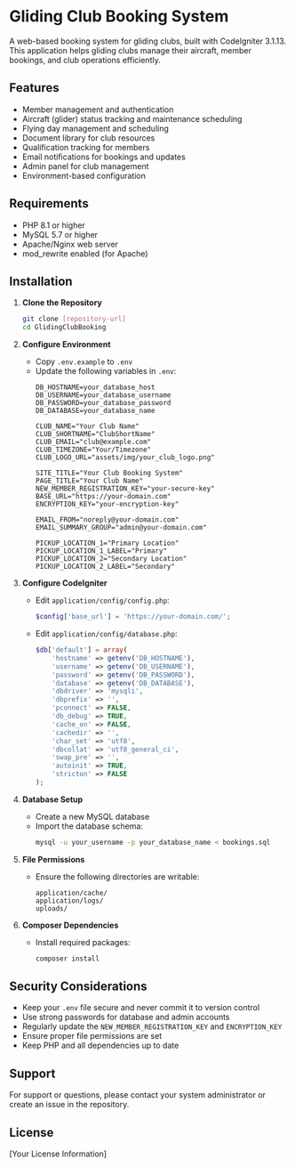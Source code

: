 # Gliding Club Booking System

A web-based booking system for gliding clubs, built with CodeIgniter 3.1.13. This application helps gliding clubs manage their aircraft, member bookings, and club operations efficiently.

## Features

- Member management and authentication
- Aircraft (glider) status tracking and maintenance scheduling
- Flying day management and scheduling
- Document library for club resources
- Qualification tracking for members
- Email notifications for bookings and updates
- Admin panel for club management
- Environment-based configuration

## Requirements

- PHP 8.1 or higher
- MySQL 5.7 or higher
- Apache/Nginx web server
- mod_rewrite enabled (for Apache)

## Installation

1. **Clone the Repository**
   ```bash
   git clone [repository-url]
   cd GlidingClubBooking
   ```

2. **Configure Environment**
   - Copy `.env.example` to `.env`
   - Update the following variables in `.env`:
     ```
     DB_HOSTNAME=your_database_host
     DB_USERNAME=your_database_username
     DB_PASSWORD=your_database_password
     DB_DATABASE=your_database_name
     
     CLUB_NAME="Your Club Name"
     CLUB_SHORTNAME="ClubShortName"
     CLUB_EMAIL="club@example.com"
     CLUB_TIMEZONE="Your/Timezone"
     CLUB_LOGO_URL="assets/img/your_club_logo.png"
     
     SITE_TITLE="Your Club Booking System"
     PAGE_TITLE="Your Club Name"
     NEW_MEMBER_REGISTRATION_KEY="your-secure-key"
     BASE_URL="https://your-domain.com"
     ENCRYPTION_KEY="your-encryption-key"
     
     EMAIL_FROM="noreply@your-domain.com"
     EMAIL_SUMMARY_GROUP="admin@your-domain.com"
     
     PICKUP_LOCATION_1="Primary Location"
     PICKUP_LOCATION_1_LABEL="Primary"
     PICKUP_LOCATION_2="Secondary Location"
     PICKUP_LOCATION_2_LABEL="Secondary"
     ```

3. **Configure CodeIgniter**
   - Edit `application/config/config.php`:
     ```php
     $config['base_url'] = 'https://your-domain.com/';
     ```
   - Edit `application/config/database.php`:
     ```php
     $db['default'] = array(
         'hostname' => getenv('DB_HOSTNAME'),
         'username' => getenv('DB_USERNAME'),
         'password' => getenv('DB_PASSWORD'),
         'database' => getenv('DB_DATABASE'),
         'dbdriver' => 'mysqli',
         'dbprefix' => '',
         'pconnect' => FALSE,
         'db_debug' => TRUE,
         'cache_on' => FALSE,
         'cachedir' => '',
         'char_set' => 'utf8',
         'dbcollat' => 'utf8_general_ci',
         'swap_pre' => '',
         'autoinit' => TRUE,
         'stricton' => FALSE
     );
     ```

4. **Database Setup**
   - Create a new MySQL database
   - Import the database schema:
     ```bash
     mysql -u your_username -p your_database_name < bookings.sql
     ```

5. **File Permissions**
   - Ensure the following directories are writable:
     ```
     application/cache/
     application/logs/
     uploads/
     ```

6. **Composer Dependencies**
   - Install required packages:
     ```bash
     composer install
     ```

## Security Considerations

- Keep your `.env` file secure and never commit it to version control
- Use strong passwords for database and admin accounts
- Regularly update the `NEW_MEMBER_REGISTRATION_KEY` and `ENCRYPTION_KEY`
- Ensure proper file permissions are set
- Keep PHP and all dependencies up to date

## Support

For support or questions, please contact your system administrator or create an issue in the repository.

## License

[Your License Information]